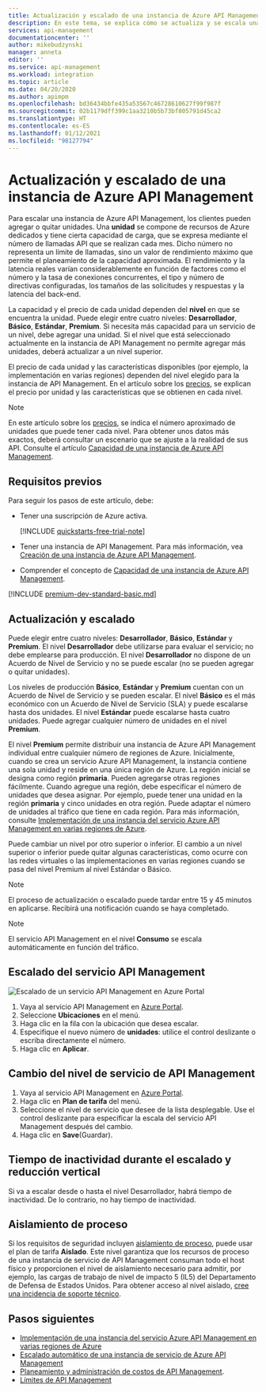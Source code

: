 ```yaml
---
title: Actualización y escalado de una instancia de Azure API Management | Microsoft Docs
description: En este tema, se explica cómo se actualiza y se escala una instancia de Azure API Management.
services: api-management
documentationcenter: ''
author: mikebudzynski
manager: anneta
editor: ''
ms.service: api-management
ms.workload: integration
ms.topic: article
ms.date: 04/20/2020
ms.author: apimpm
ms.openlocfilehash: bd36434bbfe435a53567c46728610627f99f987f
ms.sourcegitcommit: 02b1179dff399c1aa3210b5b73bf805791d45ca2
ms.translationtype: HT
ms.contentlocale: es-ES
ms.lasthandoff: 01/12/2021
ms.locfileid: "98127794"
---
```

# <a name="upgrade-and-scale-an-azure-api-management-instance"></a>Actualización y escalado de una instancia de Azure API Management  

Para escalar una instancia de Azure API Management, los clientes pueden agregar o quitar unidades. Una **unidad** se compone de recursos de Azure dedicados y tiene cierta capacidad de carga, que se expresa mediante el número de llamadas API que se realizan cada mes. Dicho número no representa un límite de llamadas, sino un valor de rendimiento máximo que permite el planeamiento de la capacidad aproximada. El rendimiento y la latencia reales varían considerablemente en función de factores como el número y la tasa de conexiones concurrentes, el tipo y número de directivas configuradas, los tamaños de las solicitudes y respuestas y la latencia del back-end.

La capacidad y el precio de cada unidad dependen del **nivel** en que se encuentra la unidad. Puede elegir entre cuatro niveles: **Desarrollador**, **Básico**, **Estándar**, **Premium**. Si necesita más capacidad para un servicio de un nivel, debe agregar una unidad. Si el nivel que está seleccionado actualmente en la instancia de API Management no permite agregar más unidades, deberá actualizar a un nivel superior.

El precio de cada unidad y las características disponibles (por ejemplo, la implementación en varias regiones) dependen del nivel elegido para la instancia de API Management. En el artículo sobre los [precios](https://azure.microsoft.com/pricing/details/api-management/?ref=microsoft.com&utm_source=microsoft.com&utm_medium=docs&utm_campaign=visualstudio), se explican el precio por unidad y las características que se obtienen en cada nivel. 

>[!NOTE]
>En este artículo sobre los [precios](https://azure.microsoft.com/pricing/details/api-management/?ref=microsoft.com&utm_source=microsoft.com&utm_medium=docs&utm_campaign=visualstudio), se indica el número aproximado de unidades que puede tener cada nivel. Para obtener unos datos más exactos, deberá consultar un escenario que se ajuste a la realidad de sus API. Consulte el artículo [Capacidad de una instancia de Azure API Management](api-management-capacity.md).

## <a name="prerequisites"></a>Requisitos previos

Para seguir los pasos de este artículo, debe:

+ Tener una suscripción de Azure activa.

    [!INCLUDE [quickstarts-free-trial-note](../../includes/quickstarts-free-trial-note.md)]

+ Tener una instancia de API Management. Para más información, vea [Creación de una instancia de Azure API Management](get-started-create-service-instance.md).

+ Comprender el concepto de [Capacidad de una instancia de Azure API Management](api-management-capacity.md).

[!INCLUDE [premium-dev-standard-basic.md](../../includes/api-management-availability-premium-dev-standard-basic.md)]

## <a name="upgrade-and-scale"></a>Actualización y escalado  

Puede elegir entre cuatro niveles: **Desarrollador**, **Básico**, **Estándar** y **Premium**. El nivel **Desarrollador** debe utilizarse para evaluar el servicio; no debe emplearse para producción. El nivel **Desarrollador** no dispone de un Acuerdo de Nivel de Servicio y no se puede escalar (no se pueden agregar o quitar unidades). 

Los niveles de producción **Básico**, **Estándar** y **Premium** cuentan con un Acuerdo de Nivel de Servicio y se pueden escalar. El nivel **Básico** es el más económico con un Acuerdo de Nivel de Servicio (SLA) y puede escalarse hasta dos unidades. El nivel **Estándar** puede escalarse hasta cuatro unidades. Puede agregar cualquier número de unidades en el nivel **Premium**.

El nivel **Premium** permite distribuir una instancia de Azure API Management individual entre cualquier número de regiones de Azure. Inicialmente, cuando se crea un servicio Azure API Management, la instancia contiene una sola unidad y reside en una única región de Azure. La región inicial se designa como región **primaria**. Pueden agregarse otras regiones fácilmente. Cuando agregue una región, debe especificar el número de unidades que desea asignar. Por ejemplo, puede tener una unidad en la región **primaria** y cinco unidades en otra región. Puede adaptar el número de unidades al tráfico que tiene en cada región. Para más información, consulte [Implementación de una instancia del servicio Azure API Management en varias regiones de Azure](api-management-howto-deploy-multi-region.md).

Puede cambiar un nivel por otro superior o inferior. El cambio a un nivel superior o inferior puede quitar algunas características, como ocurre con las redes virtuales o las implementaciones en varias regiones cuando se pasa del nivel Premium al nivel Estándar o Básico.

> [!NOTE]
> El proceso de actualización o escalado puede tardar entre 15 y 45 minutos en aplicarse. Recibirá una notificación cuando se haya completado.

> [!NOTE]
> El servicio API Management en el nivel **Consumo** se escala automáticamente en función del tráfico.

## <a name="scale-your-api-management-service"></a>Escalado del servicio API Management

![Escalado de un servicio API Management en Azure Portal](./media/upgrade-and-scale/portal-scale.png)

1. Vaya al servicio API Management en [Azure Portal](https://portal.azure.com/).
2. Seleccione **Ubicaciones** en el menú.
3. Haga clic en la fila con la ubicación que desea escalar.
4. Especifique el nuevo número de **unidades**: utilice el control deslizante o escriba directamente el número.
5. Haga clic en **Aplicar**.

## <a name="change-your-api-management-service-tier"></a>Cambio del nivel de servicio de API Management

1. Vaya al servicio API Management en [Azure Portal](https://portal.azure.com/).
2. Haga clic en **Plan de tarifa** del menú.
3. Seleccione el nivel de servicio que desee de la lista desplegable. Use el control deslizante para especificar la escala del servicio API Management después del cambio.
4. Haga clic en **Save**(Guardar).

## <a name="downtime-during-scaling-up-and-down"></a>Tiempo de inactividad durante el escalado y reducción vertical
Si va a escalar desde o hasta el nivel Desarrollador, habrá tiempo de inactividad. De lo contrario, no hay tiempo de inactividad. 

## <a name="compute-isolation"></a>Aislamiento de proceso
Si los requisitos de seguridad incluyen [aislamiento de proceso](../azure-government/azure-secure-isolation-guidance.md#compute-isolation), puede usar el plan de tarifa **Aislado**. Este nivel garantiza que los recursos de proceso de una instancia de servicio de API Management consuman todo el host físico y proporcionen el nivel de aislamiento necesario para admitir, por ejemplo, las cargas de trabajo de nivel de impacto 5 (IL5) del Departamento de Defensa de Estados Unidos. Para obtener acceso al nivel aislado, [cree una incidencia de soporte técnico](../azure-portal/supportability/how-to-create-azure-support-request.md). 



## <a name="next-steps"></a>Pasos siguientes

- [Implementación de una instancia del servicio Azure API Management en varias regiones de Azure](api-management-howto-deploy-multi-region.md)
- [Escalado automático de una instancia de servicio de Azure API Management](api-management-howto-autoscale.md)
- [Planeamiento y administración de costos de API Management](plan-manage-costs.md).
- [Límites de API Management](../azure-resource-manager/management/azure-subscription-service-limits.md#api-management-limits)